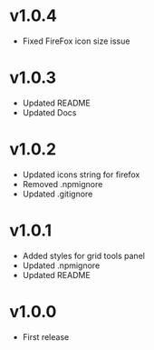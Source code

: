 # v1.0.4
* Fixed FireFox icon size issue

# v1.0.3
* Updated README
* Updated Docs

# v1.0.2

* Updated icons string for firefox
* Removed .npmignore
* Updated .gitignore

# v1.0.1

* Added styles for grid tools panel
* Updated .npmignore
* Updated README

# v1.0.0

* First release
